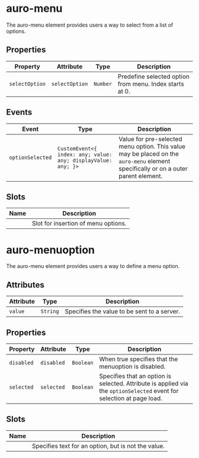 # auro-menu

The auro-menu element provides users a way to select from a list of options.

## Properties

| Property       | Attribute      | Type     | Description                                      |
|----------------|----------------|----------|--------------------------------------------------|
| `selectOption` | `selectOption` | `Number` | Predefine selected option from menu. Index starts at 0. |

## Events

| Event            | Type                                             | Description                                      |
|------------------|--------------------------------------------------|--------------------------------------------------|
| `optionSelected` | `CustomEvent<{ index: any; value: any; displayValue: any; }>` | Value for pre-selected menu option. This value may be placed on the `auro-menu` element specifically or on a outer parent element. |

## Slots

| Name | Description                         |
|------|-------------------------------------|
|      | Slot for insertion of menu options. |


# auro-menuoption

The auro-menu element provides users a way to define a menu option.

## Attributes

| Attribute | Type     | Description                                 |
|-----------|----------|---------------------------------------------|
| `value`   | `String` | Specifies the value to be sent to a server. |

## Properties

| Property   | Attribute  | Type      | Description                                      |
|------------|------------|-----------|--------------------------------------------------|
| `disabled` | `disabled` | `Boolean` | When true specifies that the menuoption is disabled. |
| `selected` | `selected` | `Boolean` | Specifies that an option is selected. Attribute is applied via the `optionSelected` event for selection at page load. |

## Slots

| Name | Description                                      |
|------|--------------------------------------------------|
|      | Specifies text for an option, but is not the value. |
